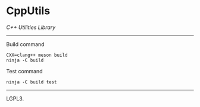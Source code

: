 # CppUtils

*C++ Utilities Library*

---

Build command
```
CXX=clang++ meson build
ninja -C build
```

Test command
```
ninja -C build test
```

---

LGPL3.
